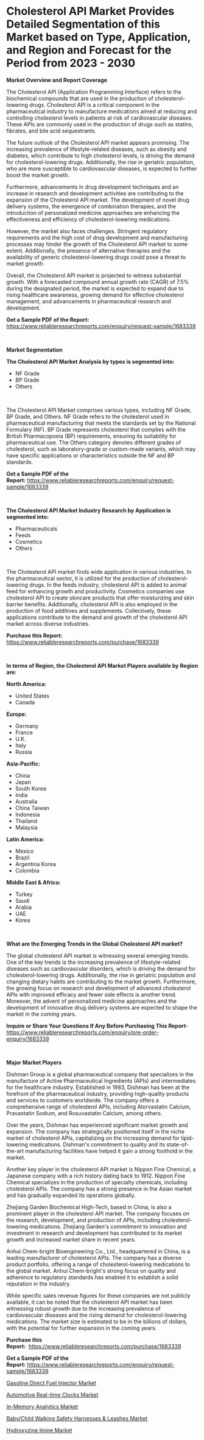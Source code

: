 <p><h1>Cholesterol API Market Provides Detailed Segmentation of this Market based on Type, Application, and Region and Forecast for the Period from 2023 - 2030</h1></p><p><strong>Market Overview and Report Coverage</strong></p>
<p><p>The Cholesterol API (Application Programming Interface) refers to the biochemical compounds that are used in the production of cholesterol-lowering drugs. Cholesterol API is a critical component in the pharmaceutical industry to manufacture medications aimed at reducing and controlling cholesterol levels in patients at risk of cardiovascular diseases. These APIs are commonly used in the production of drugs such as statins, fibrates, and bile acid sequestrants.</p><p>The future outlook of the Cholesterol API market appears promising. The increasing prevalence of lifestyle-related diseases, such as obesity and diabetes, which contribute to high cholesterol levels, is driving the demand for cholesterol-lowering drugs. Additionally, the rise in geriatric population, who are more susceptible to cardiovascular diseases, is expected to further boost the market growth.</p><p>Furthermore, advancements in drug development techniques and an increase in research and development activities are contributing to the expansion of the Cholesterol API market. The development of novel drug delivery systems, the emergence of combination therapies, and the introduction of personalized medicine approaches are enhancing the effectiveness and efficiency of cholesterol-lowering medications.</p><p>However, the market also faces challenges. Stringent regulatory requirements and the high cost of drug development and manufacturing processes may hinder the growth of the Cholesterol API market to some extent. Additionally, the presence of alternative therapies and the availability of generic cholesterol-lowering drugs could pose a threat to market growth.</p><p>Overall, the Cholesterol API market is projected to witness substantial growth. With a forecasted compound annual growth rate (CAGR) of 7.5% during the designated period, the market is expected to expand due to rising healthcare awareness, growing demand for effective cholesterol management, and advancements in pharmaceutical research and development.</p></p>
<p><strong>Get a Sample PDF of the Report:</strong> <a href="https://www.reliableresearchreports.com/enquiry/request-sample/1683339">https://www.reliableresearchreports.com/enquiry/request-sample/1683339</a></p>
<p>&nbsp;</p>
<p><strong>Market Segmentation</strong></p>
<p><strong>The Cholesterol API Market Analysis by types is segmented into:</strong></p>
<p><ul><li>NF Grade</li><li>BP Grade</li><li>Others</li></ul></p>
<p>&nbsp;</p>
<p><p>The Cholesterol API Market comprises various types, including NF Grade, BP Grade, and Others. NF Grade refers to the cholesterol used in pharmaceutical manufacturing that meets the standards set by the National Formulary (NF). BP Grade represents cholesterol that complies with the British Pharmacopoeia (BP) requirements, ensuring its suitability for pharmaceutical use. The Others category denotes different grades of cholesterol, such as laboratory-grade or custom-made variants, which may have specific applications or characteristics outside the NF and BP standards.</p></p>
<p><strong>Get a Sample PDF of the Report:</strong>&nbsp;<a href="https://www.reliableresearchreports.com/enquiry/request-sample/1683339">https://www.reliableresearchreports.com/enquiry/request-sample/1683339</a></p>
<p>&nbsp;</p>
<p><strong>The Cholesterol API Market Industry Research by Application is segmented into:</strong></p>
<p><ul><li>Pharmaceuticals</li><li>Feeds</li><li>Cosmetics</li><li>Others</li></ul></p>
<p>&nbsp;</p>
<p><p>The Cholesterol API market finds wide application in various industries. In the pharmaceutical sector, it is utilized for the production of cholesterol-lowering drugs. In the feeds industry, cholesterol API is added to animal feed for enhancing growth and productivity. Cosmetics companies use cholesterol API to create skincare products that offer moisturizing and skin barrier benefits. Additionally, cholesterol API is also employed in the production of food additives and supplements. Collectively, these applications contribute to the demand and growth of the cholesterol API market across diverse industries.</p></p>
<p><strong>Purchase this Report:</strong>&nbsp; <a href="https://www.reliableresearchreports.com/purchase/1683339">https://www.reliableresearchreports.com/purchase/1683339</a></p>
<p>&nbsp;</p>
<p><strong>In terms of Region, the Cholesterol API Market Players available by Region are:</strong></p>
<p>
    <p> <strong> North America: </strong>
        <ul>
            <li>United States</li>
            <li>Canada</li>
        </ul>
        </p> 
    <p> <strong> Europe: </strong>
        <ul>
            <li>Germany</li>
            <li>France</li>
            <li>U.K.</li>
            <li>Italy</li>
            <li>Russia</li>
        </ul>
        </p> 
    <p> <strong> Asia-Pacific: </strong>
        <ul>
            <li>China</li>
            <li>Japan</li>
            <li>South Korea</li>
            <li>India</li>
            <li>Australia</li>
            <li>China Taiwan</li>
            <li>Indonesia</li>
            <li>Thailand</li>
            <li>Malaysia</li>
        </ul>
        </p> 
    <p> <strong> Latin America: </strong>
        <ul>
            <li>Mexico</li>
            <li>Brazil</li>
            <li>Argentina Korea</li>
            <li>Colombia</li>
        </ul>
        </p> 
    <p> <strong> Middle East & Africa: </strong>
        <ul>
            <li>Turkey</li>
            <li>Saudi</li>
            <li>Arabia</li>
            <li>UAE</li>
            <li>Korea</li>
        </ul>
    </p>
    </p>
<p>&nbsp;</p>
<p><strong>What are the Emerging Trends in the Global Cholesterol API market?</strong></p>
<p><p>The global cholesterol API market is witnessing several emerging trends. One of the key trends is the increasing prevalence of lifestyle-related diseases such as cardiovascular disorders, which is driving the demand for cholesterol-lowering drugs. Additionally, the rise in geriatric population and changing dietary habits are contributing to the market growth. Furthermore, the growing focus on research and development of advanced cholesterol APIs with improved efficacy and fewer side effects is another trend. Moreover, the advent of personalized medicine approaches and the development of innovative drug delivery systems are expected to shape the market in the coming years.</p></p>
<p><strong>Inquire or Share Your Questions If Any Before Purchasing This Report</strong>- <a href="https://www.reliableresearchreports.com/enquiry/pre-order-enquiry/1683339">https://www.reliableresearchreports.com/enquiry/pre-order-enquiry/1683339</a></p>
<p>&nbsp;</p>
<p><strong>Major Market Players</strong></p>
<p><p>Dishman Group is a global pharmaceutical company that specializes in the manufacture of Active Pharmaceutical Ingredients (APIs) and intermediates for the healthcare industry. Established in 1983, Dishman has been at the forefront of the pharmaceutical industry, providing high-quality products and services to customers worldwide. The company offers a comprehensive range of cholesterol APIs, including Atorvastatin Calcium, Pravastatin Sodium, and Rosuvastatin Calcium, among others.</p><p>Over the years, Dishman has experienced significant market growth and expansion. The company has strategically positioned itself in the niche market of cholesterol APIs, capitalizing on the increasing demand for lipid-lowering medications. Dishman's commitment to quality and its state-of-the-art manufacturing facilities have helped it gain a strong foothold in the market.</p><p>Another key player in the cholesterol API market is Nippon Fine Chemical, a Japanese company with a rich history dating back to 1912. Nippon Fine Chemical specializes in the production of specialty chemicals, including cholesterol APIs. The company has a strong presence in the Asian market and has gradually expanded its operations globally.</p><p>Zhejiang Garden Biochemical High-Tech, based in China, is also a prominent player in the cholesterol API market. The company focuses on the research, development, and production of APIs, including cholesterol-lowering medications. Zhejiang Garden's commitment to innovation and investment in research and development has contributed to its market growth and increased market share in recent years.</p><p>Anhui Chem-bright Bioengineering Co., Ltd., headquartered in China, is a leading manufacturer of cholesterol APIs. The company has a diverse product portfolio, offering a range of cholesterol-lowering medications to the global market. Anhui Chem-bright's strong focus on quality and adherence to regulatory standards has enabled it to establish a solid reputation in the industry.</p><p>While specific sales revenue figures for these companies are not publicly available, it can be noted that the cholesterol API market has been witnessing robust growth due to the increasing prevalence of cardiovascular diseases and the rising demand for cholesterol-lowering medications. The market size is estimated to be in the billions of dollars, with the potential for further expansion in the coming years.</p></p>
<p><strong>Purchase this Report:</strong>&nbsp;&nbsp;<a href="https://www.reliableresearchreports.com/purchase/1683339">https://www.reliableresearchreports.com/purchase/1683339</a></p>
<p></p>
<p><strong>Get a Sample PDF of the Report:</strong>&nbsp;<a href="https://www.reliableresearchreports.com/enquiry/request-sample/1683339">https://www.reliableresearchreports.com/enquiry/request-sample/1683339</a></p>
<p><p><a href="https://medium.com/@russpollich/gasoline-direct-fuel-injector-market-report-reveals-the-latest-trends-and-growth-opportunities-of-c88ec9be853d">Gasoline Direct Fuel Injector Market</a></p><p><a href="https://github.com/smritireportprime/Market-Research-Report-List-1/blob/main/automotive-real-time-clocks-market.md">Automotive Real-time Clocks Market</a></p><p><a href="https://www.linkedin.com/pulse/in-memory-analytics-market-size-growth-forecast-from-2023-/">In-Memory Analytics Market</a></p><p><a href="https://github.com/kartikreportprime/Market-Research-Report-List-1/blob/main/babychild-walking-safety-harnesses-leashes-market.md">Baby/Child Walking Safety Harnesses & Leashes Market</a></p><p><a href="https://www.linkedin.com/pulse/decoding-hydroxyzine-imine-market-deep-dive-latest-trends-segmentation/">Hydroxyzine Imine Market</a></p></p>
